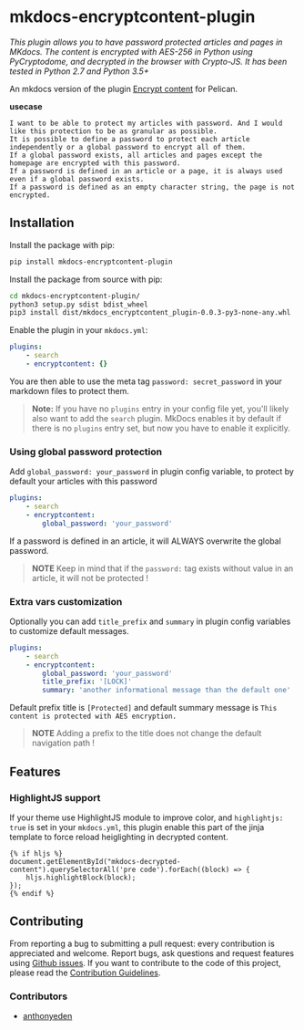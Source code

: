 # mkdocs-encryptcontent-plugin

*This plugin allows you to have password protected articles and pages in MKdocs. The content is encrypted with AES-256 in Python using PyCryptodome, and decrypted in the browser with Crypto-JS. It has been tested in Python 2.7 and Python 3.5+*

An mkdocs version of the plugin [Encrypt content](https://github.com/mindcruzer/pelican-encrypt-content) for Pelican.

**usecase**

```
I want to be able to protect my articles with password. And I would like this protection to be as granular as possible.
It is possible to define a password to protect each article independently or a global password to encrypt all of them.
If a global password exists, all articles and pages except the homepage are encrypted with this password.
If a password is defined in an article or a page, it is always used even if a global password exists.
If a password is defined as an empty character string, the page is not encrypted.
```

## Installation

Install the package with pip:

```bash
pip install mkdocs-encryptcontent-plugin
```

Install the package from source with pip:

```bash
cd mkdocs-encryptcontent-plugin/
python3 setup.py sdist bdist_wheel
pip3 install dist/mkdocs_encryptcontent_plugin-0.0.3-py3-none-any.whl
```

Enable the plugin in your `mkdocs.yml`:

```yaml
plugins:
    - search
    - encryptcontent: {}
```

You are then able to use the meta tag `password: secret_password` in your markdown files to protect them.

> **Note:** If you have no `plugins` entry in your config file yet, you'll likely also want to add the `search` plugin. MkDocs enables it by default if there is no `plugins` entry set, but now you have to enable it explicitly.


### Using global password protection

Add `global_password: your_password` in plugin config variable, to protect by default your articles with this password

```yaml
plugins:
    - search
    - encryptcontent:
        global_password: 'your_password'
```

If a password is defined in an article, it will ALWAYS overwrite the global password. 

> **NOTE** Keep in mind that if the `password:` tag exists without value in an article, it will not be protected !

### Extra vars customization

Optionally you can add `title_prefix` and `summary` in plugin config variables to customize default messages.

```yaml
plugins:
    - search
    - encryptcontent:
        global_password: 'your_password'
        title_prefix: '[LOCK]'
        summary: 'another informational message than the default one'
```

Default prefix title is `[Protected]` and default summary message is `This content is protected with AES encryption. `  

> **NOTE** Adding a prefix to the title does not change the default navigation path !

## Features

### HighlightJS support

If your theme use HighlightJS module to improve color, and `highlightjs: true` is set in your `mkdocs.yml`, this plugin enable this part of the jinja template to force reload heiglighting in decrypted content.

```jinja
{% if hljs %}
document.getElementById("mkdocs-decrypted-content").querySelectorAll('pre code').forEach((block) => {
    hljs.highlightBlock(block);
});
{% endif %}
```

## Contributing

From reporting a bug to submitting a pull request: every contribution is appreciated and welcome.
Report bugs, ask questions and request features using [Github issues][github-issues].
If you want to contribute to the code of this project, please read the [Contribution Guidelines][contributing].

[mkdocs-plugins]: http://www.mkdocs.org/user-guide/plugins/
[github-issues]: https://github.com/CoinK0in/mkdocs-encryptcontent-plugin/issues
[contributing]: CONTRIBUTING.md

### Contributors

- [anthonyeden](https://github.com/anthonyeden)
